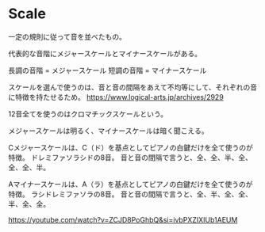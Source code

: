 # Scale

一定の規則に従って音を並べたもの。

代表的な音階にメジャースケールとマイナースケールがある。

長調の音階 = メジャースケール
短調の音階 = マイナースケール

スケールを選んで使うのは、音と音の間隔をあえて不均等にして、それぞれの音に特徴を持たせるため。
https://www.logical-arts.jp/archives/2929

12音全てを使うのはクロマチックスケールという。

メジャースケールは明るく、マイナースケールは暗く聞こえる。

Cメジャースケールは、C（ド）を基点としてピアノの白鍵だけを全て使うのが特徴。
ドレミファソラシドの8音。
音と音の間隔で言うと、全、全、半、全、全、全、半。

Aマイナースケールは、A（ラ）を基点としてピアノの白鍵だけを全て使うのが特徴。
ラシドレミファソラの8音。
音と音の間隔で言うと、全、半、全、全、半、全、全。

https://youtube.com/watch?v=ZCJD8PoGhbQ&si=ivbPXZIXIUb1AEUM
